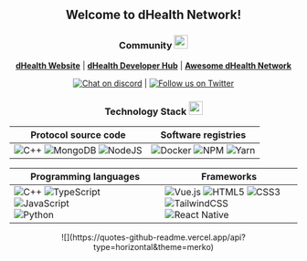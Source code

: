 <div align="center">
  <h2>Welcome to dHealth Network!</h2>
</div>

<div align="center">
  <h3>Community <img src="https://media2.giphy.com/media/QssGEmpkyEOhBCb7e1/giphy.gif?cid=ecf05e47a0n3gi1bfqntqmob8g9aid1oyj2wr3ds3mg700bl&rid=giphy.gif" width="24px"></h3>

  [**dHealth Website**][parent-url] | [**dHealth Developer Hub**][docs-url] | [**Awesome dHealth Network**][awesome-url]

  [![Chat on discord][badge-discord]][discord] | [![Follow us on Twitter][badge-twitter]][twitter]

</div>

<div align="center">
  <h3>Technology Stack <img src="https://media2.giphy.com/media/QssGEmpkyEOhBCb7e1/giphy.gif?cid=ecf05e47a0n3gi1bfqntqmob8g9aid1oyj2wr3ds3mg700bl&rid=giphy.gif" width="24px"></h3>

  | Protocol source code | Software registries |
  | --- | --- |
  | ![C++][badge-cpp] ![MongoDB][badge-mongo] ![NodeJS][badge-node] | ![Docker][badge-docker] ![NPM][badge-npm] ![Yarn][badge-yarn] |

  | Programming languages | Frameworks |
  | --- | --- |
  | ![C++][badge-cpp] ![TypeScript][badge-ts] ![JavaScript][badge-js]<br/>![Python][badge-python] | ![Vue.js][badge-vue] ![HTML5][badge-html] ![CSS3][badge-css]<br />![TailwindCSS][badge-tailwind] ![React Native][badge-rn] |

</div>

<div align="center">![](https://quotes-github-readme.vercel.app/api?type=horizontal&theme=merko)</div>


[parent-url]: https://dhealth.com
[docs-url]: https://docs.dhealth.com
[awesome-url]: https://docs.dhealth.com/docs/awesome-dhealth-network
[discord]: https://discord.gg/P57WHbmZjk
[twitter]: https://twitter.com/dHealth_Network
[badge-discord]: https://img.shields.io/discord/856324454246383637
[badge-twitter]: https://img.shields.io/badge/Twitter-1DA1F2?style=for-the-badge&logo=twitter&logoColor=white
[badge-cpp]: https://img.shields.io/badge/-c++-black?logo=c%2B%2B&style=for-the-badge
[badge-mongo]: https://img.shields.io/badge/MongoDB-%234ea94b.svg?style=for-the-badge&logo=mongodb&logoColor=white
[badge-node]: https://img.shields.io/badge/node.js-6DA55F?style=for-the-badge&logo=node.js&logoColor=white
[badge-docker]: https://img.shields.io/badge/docker-%230db7ed.svg?style=for-the-badge&logo=docker&logoColor=white
[badge-npm]: https://img.shields.io/badge/NPM-%23000000.svg?style=for-the-badge&logo=npm&logoColor=white
[badge-yarn]: https://img.shields.io/badge/yarn-%232C8EBB.svg?style=for-the-badge&logo=yarn&logoColor=white
[badge-ts]: https://badges.frapsoft.com/typescript/code/typescript-125x28.png?v=101
[badge-js]: https://img.shields.io/badge/javascript-%23323330.svg?style=for-the-badge&logo=javascript&logoColor=%23F7DF1E
[badge-python]: https://img.shields.io/badge/Python-3776AB?style=for-the-badge&logo=python&logoColor=white
[badge-vue]: https://img.shields.io/badge/Vue.js-35495E?style=for-the-badge&logo=vue.js&logoColor=4FC08D
[badge-rn]: https://img.shields.io/badge/React_Native-20232A?style=for-the-badge&logo=react&logoColor=61DAFB
[badge-html]: https://img.shields.io/badge/html5-%23E34F26.svg?style=for-the-badge&logo=html5&logoColor=white
[badge-css]: https://img.shields.io/badge/css3-%231572B6.svg?style=for-the-badge&logo=css3&logoColor=white
[badge-tailwind]: https://img.shields.io/badge/tailwindcss-%2338B2AC.svg?style=for-the-badge&logo=tailwind-css&logoColor=white

